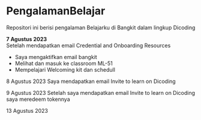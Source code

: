 # PengalamanBelajar
Repositori ini berisi pengalaman Belajarku di Bangkit dalam lingkup Dicoding

__7 Agustus 2023__<br>
Setelah mendapatkan email Credential and Onboarding Resources
- Saya mengaktifkan email bangkit
- Melihat dan masuk ke classroom ML-51
- Mempelajari Welcoming kit dan schedull

8 Agustus 2023
Saya mendapatkan email Invite to learn on Dicoding

9 Agustus 2023
Setelah saya mendapatkan email Invite to learn on Dicoding saya meredeem tokennya

13 Agustus 2023

